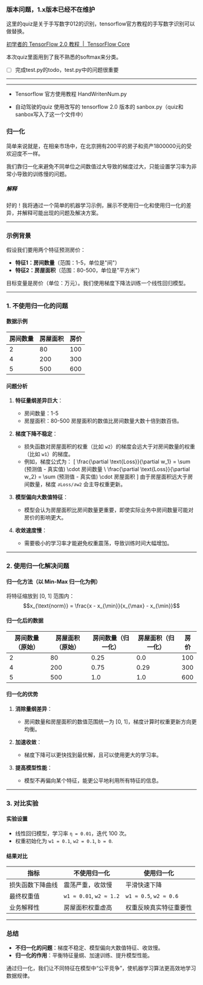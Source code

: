 ### 版本问题，1.x版本已经不在维护

这里的quiz是关于手写数字012的识别，tensorflow官方教程的手写数字识别可以做替换。

[初学者的 TensorFlow 2.0 教程  |  TensorFlow Core](https://tensorflow.google.cn/tutorials/quickstart/beginner?hl=zh-cn)

本次quiz里面用到了我不熟悉的softmax来分类。

- [ ] 完成test.py的todo，test.py中的问题很重要

---
---


- Tensorflow 官方使用教程 HandWritenNum.py 

- 自动驾驶的quiz 使用改写的 tensorflow 2.0 版本的 sanbox.py（quiz和sanbox写入了这一个文件中）


### 归一化

简单来说就是，在相亲市场中，在北京拥有200平的房子和资产1800000元的受欢迎度不一样。

我们靠归一化来避免不同单位之间数值过大导致的梯度过大，只能设置学习率为非常小导致的训练慢的问题。

##### 解释

好的！我将通过一个简单的机器学习示例，展示不使用归一化和使用归一化的差异，并解释可能出现的问题及解决方案。

---

### **示例背景**
假设我们要用两个特征预测房价：
- **特征1：房间数量**（范围：1-5，单位是"间"）
- **特征2：房屋面积**（范围：80-500，单位是"平方米"）

目标变量是房价（单位：万元）。我们使用梯度下降法训练一个线性回归模型。

---

### **1. 不使用归一化的问题**

#### **数据示例**
| 房间数量 | 房屋面积 | 房价 |
|----------|----------|------|
| 2        | 80       | 100  |
| 4        | 200      | 300  |
| 5        | 500      | 600  |

#### **问题分析**
1. **特征量纲差异巨大**：
   - 房间数量：1-5
   - 房屋面积：80-500
   房屋面积的数值比房间数量大数十倍到数百倍。

2. **梯度下降不稳定**：
   - 损失函数对房屋面积的权重（比如 `w2`）的梯度会远大于对房间数量的权重（比如 `w1`）的梯度。
   - 例如，梯度公式为：
     \[
     \frac{\partial \text{Loss}}{\partial w_1} = \sum (预测值 - 真实值) \cdot 房间数量 \\
     \frac{\partial \text{Loss}}{\partial w_2} = \sum (预测值 - 真实值) \cdot 房屋面积
     \]
     由于房屋面积远大于房间数量，梯度 `∂Loss/∂w2` 会主导权重更新。

3. **模型偏向大数值特征**：
   - 模型会认为房屋面积比房间数量更重要，即使实际业务中房间数量可能对房价的影响更大。

4. **收敛速度慢**：
   - 需要极小的学习率才能避免权重震荡，导致训练时间大幅增加。

---

### **2. 使用归一化解决问题**

#### **归一化方法（以 Min-Max 归一化为例）**
将特征缩放到 [0, 1] 范围内：
$$x_{\text{norm}} = \frac{x - x_{\min}}{x_{\max} - x_{\min}}$$


#### **归一化后的数据**
| 房间数量（原始） | 房屋面积（原始） | 房间数量（归一化） | 房屋面积（归一化） | 房价 |
|------------------|------------------|--------------------|--------------------|------|
| 2                | 80               | 0.25               | 0.0                | 100  |
| 4                | 200              | 0.75               | 0.29               | 300  |
| 5                | 500              | 1.0                | 1.0                | 600  |

#### **归一化的优势**
1. **消除量纲差异**：
   - 房间数量和房屋面积的数值范围统一为 [0, 1]，梯度计算时权重更新方向更均衡。

2. **加速收敛**：
   - 梯度下降可以更快找到最优解，且可以使用更大的学习率。

3. **提高模型性能**：
   - 模型不再偏向某个特征，能更公平地利用所有特征的信息。

---

### **3. 对比实验**

#### **实验设置**
- 线性回归模型，学习率 `η = 0.01`，迭代 100 次。
- 权重初始化为 `w1 = 0.1`, `w2 = 0.1`, `b = 0`.

#### **结果对比**
| 指标               | 不使用归一化             | 使用归一化                 |
|--------------------|--------------------------|----------------------------|
| 损失函数下降曲线   | 震荡严重，收敛慢         | 平滑快速下降               |
| 最终权重值         | `w1 ≈ 0.01`, `w2 ≈ 1.2` | `w1 ≈ 0.5`, `w2 ≈ 0.6`    |
| 业务解释性         | 房屋面积权重虚高         | 权重反映真实特征重要性     |

---

### **总结**
- **不归一化的问题**：梯度不稳定、模型偏向大数值特征、收敛慢。
- **归一化的作用**：平衡特征量纲、加速训练、提升模型性能。

通过归一化，我们让不同特征在模型中“公平竞争”，使机器学习算法更高效地学习数据规律。